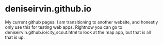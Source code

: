# deniseirvin.github.io

My current github pages. I am transitioning to another website, and honestly only use this for testing web apps. Rightnow you can go to deniseirvin.github.io/city_scout.html to look at the map app, but that is all that is up.
